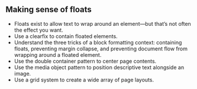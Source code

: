 ## Making sense of floats
- Floats exist to allow text to wrap around an element—but that’s not often the effect you want.
- Use a clearfix to contain floated elements.
- Understand the three tricks of a block formatting context: containing floats,
preventing margin collapse, and preventing document flow from wrapping
around a floated element.
- Use the double container pattern to center page contents.
- Use the media object pattern to position descriptive text alongside an image.
- Use a grid system to create a wide array of page layouts.

